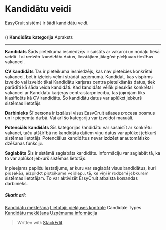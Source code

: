 # Kandidātu veidi

EasyCruit sistēmā ir šādi kandidātu veidi.

***
()
**Kandidātu kategorija**
Apraksts
***
**Kandidāts**
Šāds pieteikuma iesniedzējs ir saistīts ar vakanci un nodaļu tiešā veidā. Lai redzētu kandidāta datus, lietotājiem jāiegūst piekļuves tiesības vakancei.

**CV kandidāts**
Tas ir pieteikuma iesniedzējs, kas nav pieteicies konkrētai vakancei, bet ir izteicis vēlmi strādāt uzņēmumā. Kandidāti, kas vispirms izveido vai izveido tikai Kandidātu karjeras centra pieteikšanās datus, tiek parādīti kā šāda veida kandidāti. Kad kandidāts vēlāk piesakās konkrētai vakancei ar Kandidātu karjeras centra starpniecību, tas joprojām tiks klasificēts kā CV kandidāts. Šo kandidātu datus var aplūkot jebkurš sistēmas lietotājs.

**Darbinieks**
Šī persona ir izgājusi visus EasyCruit atlases procesa posmus un ir pieņemta darbā. Vai arī šo kategoriju var izveidot manuāli.

**Potenciāls kandidāts**
Šīs kategorijas kandidātu var sasaistīt ar konkrētu vakanci, taču atšķirībā no kandidāta datiem viņu datus var aplūkot jebkurš sistēmas lietotājs. Potenciālus kandidātus nevar izdzēst ar automātisko dzēšanas funkciju.

**Saglabāts**
Šis ir sistēmā saglabāts kandidāts. Informāciju var saglabāt tā, ka to var aplūkot jebkurš sistēmas lietotājs.

Ir pieejams papildu iestatījums, ar kuru var saglabāt visus kandidātus, kuri piesakās, aizpildot pieteikuma veidlapu, tā, ka viņi ir redzami jebkuram sistēmas lietotājam. To var aktivizēt EasyCruit atbalsta komandas darbinieks.

##### Skatīt arī:

[Kandidātu meklēšana](searching_for_candidates.htm)
[Lietotāji: piekļuves kontrole](users_access_controls.htm)
Candidate Types
[Kandidātu meklēšana](searching_for_candidates.htm)
[Uzņēmuma informācija](company_information.htm)


> Written with [StackEdit](https://stackedit.io/).
<!--stackedit_data:
eyJoaXN0b3J5IjpbMTM4NzQ3NDczNl19
-->
